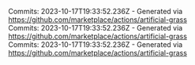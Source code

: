 Commits: 2023-10-17T19:33:52.236Z - Generated via https://github.com/marketplace/actions/artificial-grass
<br>
Commits: 2023-10-17T19:33:52.236Z - Generated via https://github.com/marketplace/actions/artificial-grass
<br>
Commits: 2023-10-17T19:33:52.236Z - Generated via https://github.com/marketplace/actions/artificial-grass
<br>
